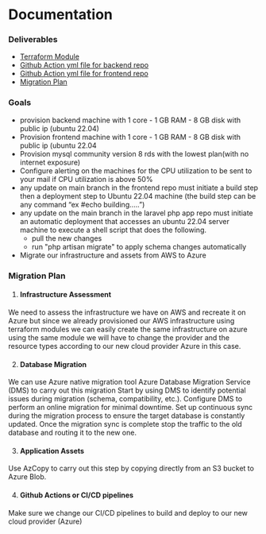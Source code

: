 # Documentation

  ### Deliverables
- [Terraform Module](https://github.com/Marwan465/terraform-script/tree/main/Terraform-aws-module)
- [Github Action yml file for backend repo](https://github.com/Marwan465/ObelionBackend/blob/11.x/.github/workflows/deploy.yml)
- [Github Action yml file for frontend repo](https://github.com/Marwan465/Obelion-Frontend/blob/master/.github/workflows/deploy.yml)
- [Migration Plan](https://github.com/Marwan465/terraform-script/blob/main/README.md#migration-plan)

### Goals 
- provision backend machine with 1 core - 1 GB RAM - 8 GB disk with public ip (ubuntu 22.04)
- Provision frontend machine with 1 core - 1 GB RAM - 8 GB disk with public ip (ubuntu 22.04
- Provision mysql community version 8 rds with the lowest plan(with no internet exposure)
- Configure alerting on the machines for the CPU utilization to be sent to your mail if CPU utilization is above 50%
- any update on main branch in the frontend repo must initiate a build step then a deployment step to Ubuntu 22.04 machine (the build step can be any command “ex #echo building…..”)
- any update on the main branch in the laravel php app repo must initiate an automatic deployment that accesses an ubuntu 22.04 server machine to execute a shell script that does the following.
   - pull the new changes
   - run "php artisan migrate" to apply schema changes automatically
- Migrate our infrastructure and assets from AWS to Azure




### Migration Plan
1. #### Infrastructure Assessment 
  We need to assess the infrastructure we have on AWS and recreate it on Azure but since we already provisioned our AWS infrastructure using terraform modules we can easily create the same infrastructure on azure using the same module we will have to change the provider and the resource types according to our new cloud provider Azure in this case.

2. #### Database Migration
  We can use Azure native migration tool Azure Database Migration Service (DMS) to carry out this migration
Start by using DMS to identify potential issues during migration (schema, compatibility, etc.).
Configure DMS to perform an online migration for minimal downtime.
Set up continuous sync during the migration process to ensure the target database is constantly updated.
Once the migration sync is complete stop the traffic to the old database and routing it to the new one.

3. #### Application Assets
  Use AzCopy to carry out this step by copying directly from an S3 bucket to Azure Blob.

4. #### Github Actions or CI/CD pipelines
Make sure we change our CI/CD pipelines to build and deploy to our new cloud provider (Azure)
  




